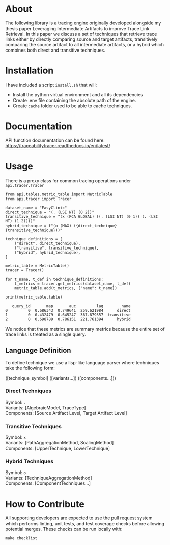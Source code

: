 # About
The following library is a tracing engine originally developed alongside my thesis paper
Leveraging Intermediate Artifacts to improve Trace Link Retrieval. In this paper we discuss a set of techniques that 
retrieve trace links either by directly comparing source and target artifacts, transitively comparing the source artifact
to all intermediate artifacts, or a hybrid which combines both direct and transitive techniques.

# Installation
I have included a script `install.sh` that will:

* Install the python virtual environment and all its dependencies
* Create .env file containing the absolute path of the engine.
* Create `cache` folder used to be able to cache techniques.

# Documentation
API function documentation can be found here: https://traceabilitytracer.readthedocs.io/en/latest/

# Usage
There is a proxy class for common tracing operations under `api.tracer.Tracer`

```
from api.tables.metric_table import MetricTable
from api.tracer import Tracer

dataset_name = "EasyClinic"
direct_technique = "(. (LSI NT) (0 2))"
transitive_technique = "(x (PCA GLOBAL) ((. (LSI NT) (0 1)) (. (LSI NT) (1 2))))"
hybrid_technique = f"(o (MAX) ({direct_technique} {transitive_technique}))"

technique_definitions = [
    ("direct", direct_technique),
    ("transitive", transitive_technique),
    ("hybrid", hybrid_technique),
]

metric_table = MetricTable()
tracer = Tracer()

for t_name, t_def in technique_definitions:
    t_metrics = tracer.get_metrics(dataset_name, t_def)
    metric_table.add(t_metrics, {"name": t_name})

print(metric_table.table)
```

```
   query_id       map       auc         lag        name
0         0  0.686343  0.749641  259.621984      direct
1         0  0.432479  0.645247  367.879357  transitive
2         0  0.698789  0.786151  221.761394      hybrid
```

We notice that these metrics are summary metrics because the entire set of trace links
is treated as a single query.


## Language Definition
To define technique we use a lisp-like language parser where techniques
take the following form:

([technique_symbol] ([variants...]) ([components...]))
### Direct Techniques
Symbol: `.` <br>
Variants: [AlgebraicModel, TraceType]<br>
Components: [Source Artifact Level, Target Artifact Level]
### Transitive Techniques
Symbol: `x` <br>
Variants: [PathAggregationMethod, ScalingMethod]<br>
Components: [UpperTechnique, LowerTechnique]
### Hybrid Techniques
Symbol: `o` <br>
Variants: [TechniqueAggregationMethod]<br>
Components: [ComponentTechniques...]

# How to Contribute
All supporting developers are expected to use the pull request system
which performs linting, unit tests, and test coverage checks before allowing
potential merges. These checks can be run locally with:

`make checklist`